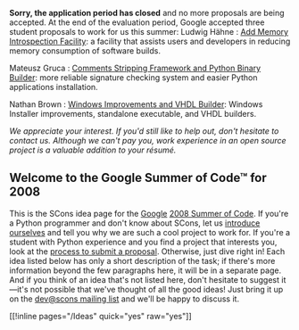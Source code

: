 **Sorry, the application period has closed** and no more proposals are being accepted.  At the end of the evaluation period, Google accepted three student proposals to work for us this summer:
Ludwig Hähne
: 
[Add Memory Introspection Facility](GSoC2008/LudwigHaehne): a facility that assists users and developers in reducing memory consumption of software builds. 


Mateusz Gruca
: 
[Comments Stripping Framework and Python Binary Builder](GSoC2008/MatiGruca): more reliable signature checking system and easier Python applications installation. 


Nathan Brown
: 
[Windows Improvements and VHDL Builder](GSoC2008/NathanBrown): Windows Installer improvements, standalone executable, and VHDL builders. 



*We appreciate your interest.  If you'd still like to help out, don't hesitate to contact us.  Although we can't pay you, work experience in an open source project is a valuable addition to your résumé.*


## Welcome to the Google Summer of Code™ for 2008

This is the SCons idea page for the [Google](http://google.org) [2008 Summer of Code](http://code.google.com/soc/2008). If you're a Python programmer and don't know about SCons, let us [introduce ourselves](GSoC2008-Introduction) and tell you why we are such a cool project to work for. If you're a student with Python experience and you find a project that interests you, look at the [process to submit a proposal](GSoC2008-Proposal).  Otherwise, just dive right in! Each idea listed below has only a short description of the task; if there's more information beyond the few paragraphs here, it will be in a separate page. And if you think of an idea that's not listed here, don't hesitate to suggest it—it's not possible that we've thought of all the good ideas!  Just bring it up on the [dev@scons mailing list](http://scons.tigris.org/servlets/ProjectMailingListList) and we'll be happy to discuss it.

[[!inline pages="/Ideas" quick="yes" raw="yes"]] 
